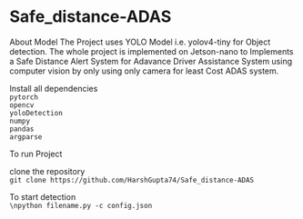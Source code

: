 # Safe_distance-ADAS
About Model
The Project uses YOLO Model i.e. yolov4-tiny for Object detection.
The whole project is implemented on Jetson-nano to Implements a Safe Distance Alert System for Adavance Driver Assistance System using computer vision by only using only camera for least Cost ADAS system.

Install all dependencies <br />
`pytorch` <br />
`opencv`<br />
`yoloDetection`<br />
`numpy`<br />
`pandas`<br />
`argparse`<br />

To run Project 

clone the repository<br />
`git clone https://github.com/HarshGupta74/Safe_distance-ADAS`

To start detection<br />
`\npython filename.py -c config.json`


